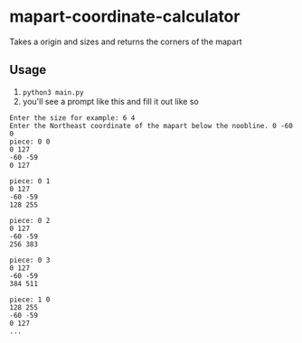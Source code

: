 # mapart-coordinate-calculator
Takes a origin and sizes and returns the corners of the mapart

## Usage
1. `python3 main.py`
2. you'll see a prompt like this and fill it out like so 
```
Enter the size for example: 6 4
Enter the Northeast coordinate of the mapart below the noobline. 0 -60 0
piece: 0 0
0 127
-60 -59
0 127

piece: 0 1
0 127
-60 -59
128 255

piece: 0 2
0 127
-60 -59
256 383

piece: 0 3
0 127
-60 -59
384 511

piece: 1 0
128 255
-60 -59
0 127
...
```
